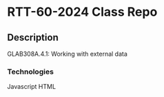 # RTT-60-2024 Class Repo

## Description
GLAB308A.4.1: 
Working with external data

### Technologies
Javascript
HTML